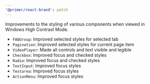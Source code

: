 ```yaml
---
'@primer/react-brand': patch
---
```


Improvements to the styling of various components when viewed in Windows High Contrast Mode.

- `FAQGroup`: Improved selected styles for selected tab
- `Pagination`: Improved selected styles for current page item
- `VideoPlayer`: Made all controls and text visible and legible
- `Checkbox`: Improved focus and checked styles
- `Radio`: Improved focus and checked styles
- `TextInput`: Improved focus styles
- `Textarea`: Improved focus styles
- `ActionMenu`: Improved focus styles
